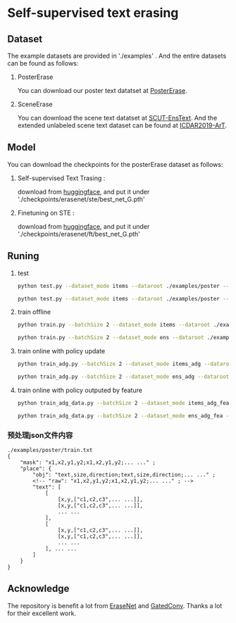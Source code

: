 
# Self-supervised text erasing

## Dataset

The example datasets are provided in './examples' . And the entire datasets can be found as follows:

1. PosterErase

    You can download our poster text datatset at [PosterErase](https://tianchi.aliyun.com/dataset/dataDetail?dataId=134810#1).

2. SceneErase

    You can download the scene text datatset at [SCUT-EnsText](https://github.com/HCIILAB/SCUT-EnsText). And the extended unlabeled scene text dataset can be found at [ICDAR2019-ArT](https://ai.baidu.com/broad/download?dataset=art).

## Model

You can download the checkpoints for the posterErase dataset as follows:

1. Self-supervised Text Trasing : 
    
    download from [huggingface](https://huggingface.co/alimama-creative/Self-Supervised-Text-Erasing), and put it under './checkpoints/erasenet/ste/best_net_G.pth'

2. Finetuning on STE : 

    download from [huggingface](https://huggingface.co/alimama-creative/Self-Supervised-Text-Erasing), and put it under './checkpoints/erasenet/ft/best_net_G.pth'

## Runing

1. test 

    ```bash
    python test.py --dataset_mode items --dataroot ./examples/poster --model erasenet --name ft --which_epoch best  # inferece with the ste model on poster 

    python test.py --dataset_mode items --dataroot ./examples/poster --model erasenet --name ste --which_epoch best # inferece with the finetuned model model on poster  
    ```

2. train offline
    ```bash
    python train.py --batchSize 2 --dataset_mode items --dataroot ./examples/poster --model erasenet --valid 1  --gen_space random8 --name item-rand-s8-3 --PasteImage --sigmoid     # train with random synthesis policy on poster 

    python train.py --batchSize 2 --dataset_mode ens --dataroot ./examples/scene --model erasenet --valid 1  --gen_space random8 --name ens-rand-s8-3 --PasteImage --mask_sigmoid --sigmoid # train with random synthesis policy on erase 
    ```

3. train online with policy update
    ```bash
    python train_adg.py --batchSize 2 --dataset_mode items_adg --dataroot ./examples/poster  --model erasenet  --name item-sp8-r24 --gen_space random8 --lambda1 1 --lambda3 0 --lambda2 5 --reward_norm exp --reward_type 24 --valid 1 --ctl_M 3 --ctl_freq 10 --ctl_policy_num 2 --ctl_train_freq 10 --ctl_batchSize 2 --ctl_update_num 6  --PasteImage --sigmoid  # train with self-supervised synthesis policy on poster 

    python train_adg.py --batchSize 2 --dataset_mode ens_adg --dataroot ./examples/scene  --model erasenet  --name ens-sp8-r24 --gen_space random8 --lambda1 1 --lambda3 0 --lambda2 20 --reward_norm exp --reward_type 24 --valid 1 --ctl_M 3 --ctl_freq 10 --ctl_policy_num 2 --ctl_train_freq 10 --ctl_batchSize 2 --ctl_update_num 6  --PasteImage --mask_sigmoid --sigmoid # train with self-supervised synthesis policy on erase 
    ```

4. train online with policy outputed by feature
    ```bash
    python train_adg_data.py --batchSize 2 --dataset_mode items_adg_fea --dataroot ./examples/poster  --model erasenet --gen_space random8 --name item-sp8-data-r24 --clr 0.00005  --reward_norm exp --ctl_layer 2 --reward_type 24 --lambda1 1 --lambda2 10  --valid 1  --ctl_freq 10  --ctl_batchSize 2 --ctl_update_num 10 --PasteImage --sigmoid # train with self-supervised synthesis policy on poster 

    python train_adg_data.py --batchSize 2 --dataset_mode ens_adg_fea --dataroot ./examples/scene  --model erasenet --gen_space random8 --name ens-sp8-data-r24 --clr 0.00005  --reward_norm exp --ctl_layer 2 --reward_type 24 --lambda1 1 --lambda2 10  --valid 1  --ctl_freq 10  --ctl_batchSize 2 --ctl_update_num 10 --PasteImage --mask_sigmoid --sigmoid # train with self-supervised synthesis policy on erase 
    ```



### 预处理json文件内容
```
./examples/poster/train.txt
{
    "mask": "x1,x2,y1,y2;x1,x2,y1,y2;... ..." ;
    "place": {
        "obj": "text,size,direction;text,size,direction;... ..." ;
        <!-- "raw": "x1,x2,y1,y2;x1,x2,y1,y2;... ..." ; -->
        "text": [
            [
                [x,y,["c1,c2,c3",... ...]], 
                [x,y,["c1,c2,c3",... ...]], 
                ... ... 
            ],
            [
                [x,y,["c1,c2,c3",... ...]], 
                [x,y,["c1,c2,c3",... ...]], 
                ... ... 
            ], ... ...
        ]
    }
}
```

## Acknowledge
The repository is benefit a lot from [EraseNet](https://github.com/lcy0604/EraseNet.git) and [GatedConv](https://github.com/avalonstrel/GatedConvolution_pytorch.git). Thanks a lot for their excellent work.
